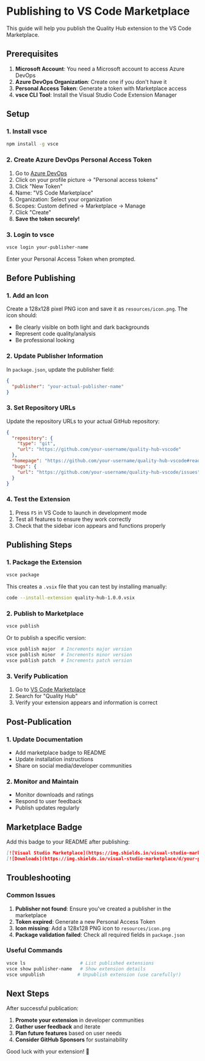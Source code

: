 # Publishing to VS Code Marketplace

This guide will help you publish the Quality Hub extension to the VS Code Marketplace.

## Prerequisites

1. **Microsoft Account**: You need a Microsoft account to access Azure DevOps
2. **Azure DevOps Organization**: Create one if you don't have it
3. **Personal Access Token**: Generate a token with Marketplace access
4. **vsce CLI Tool**: Install the Visual Studio Code Extension Manager

## Setup

### 1. Install vsce

```bash
npm install -g vsce
```

### 2. Create Azure DevOps Personal Access Token

1. Go to [Azure DevOps](https://dev.azure.com)
2. Click on your profile picture → "Personal access tokens"
3. Click "New Token"
4. Name: "VS Code Marketplace"
5. Organization: Select your organization
6. Scopes: Custom defined → Marketplace → Manage
7. Click "Create"
8. **Save the token securely!**

### 3. Login to vsce

```bash
vsce login your-publisher-name
```

Enter your Personal Access Token when prompted.

## Before Publishing

### 1. Add an Icon

Create a 128x128 pixel PNG icon and save it as `resources/icon.png`. The icon should:

- Be clearly visible on both light and dark backgrounds
- Represent code quality/analysis
- Be professional looking

### 2. Update Publisher Information

In `package.json`, update the publisher field:

```json
{
  "publisher": "your-actual-publisher-name"
}
```

### 3. Set Repository URLs

Update the repository URLs to your actual GitHub repository:

```json
{
  "repository": {
    "type": "git",
    "url": "https://github.com/your-username/quality-hub-vscode"
  },
  "homepage": "https://github.com/your-username/quality-hub-vscode#readme",
  "bugs": {
    "url": "https://github.com/your-username/quality-hub-vscode/issues"
  }
}
```

### 4. Test the Extension

1. Press `F5` in VS Code to launch in development mode
2. Test all features to ensure they work correctly
3. Check that the sidebar icon appears and functions properly

## Publishing Steps

### 1. Package the Extension

```bash
vsce package
```

This creates a `.vsix` file that you can test by installing manually:

```bash
code --install-extension quality-hub-1.0.0.vsix
```

### 2. Publish to Marketplace

```bash
vsce publish
```

Or to publish a specific version:

```bash
vsce publish major  # Increments major version
vsce publish minor  # Increments minor version
vsce publish patch  # Increments patch version
```

### 3. Verify Publication

1. Go to [VS Code Marketplace](https://marketplace.visualstudio.com/vscode)
2. Search for "Quality Hub"
3. Verify your extension appears and information is correct

## Post-Publication

### 1. Update Documentation

- Add marketplace badge to README
- Update installation instructions
- Share on social media/developer communities

### 2. Monitor and Maintain

- Monitor downloads and ratings
- Respond to user feedback
- Publish updates regularly

## Marketplace Badge

Add this badge to your README after publishing:

```markdown
[![Visual Studio Marketplace](https://img.shields.io/visual-studio-marketplace/v/your-publisher.quality-hub)](https://marketplace.visualstudio.com/items?itemName=your-publisher.quality-hub)
[![Downloads](https://img.shields.io/visual-studio-marketplace/d/your-publisher.quality-hub)](https://marketplace.visualstudio.com/items?itemName=your-publisher.quality-hub)
```

## Troubleshooting

### Common Issues

1. **Publisher not found**: Ensure you've created a publisher in the marketplace
2. **Token expired**: Generate a new Personal Access Token
3. **Icon missing**: Add a 128x128 PNG icon to `resources/icon.png`
4. **Package validation failed**: Check all required fields in `package.json`

### Useful Commands

```bash
vsce ls                    # List published extensions
vsce show publisher-name   # Show extension details
vsce unpublish            # Unpublish extension (use carefully!)
```

## Next Steps

After successful publication:

1. **Promote your extension** in developer communities
2. **Gather user feedback** and iterate
3. **Plan future features** based on user needs
4. **Consider GitHub Sponsors** for sustainability

Good luck with your extension! 🚀
